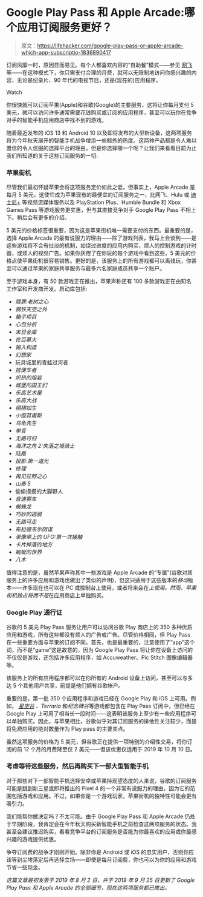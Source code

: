 # Google Play Pass 和 Apple Arcade:哪个应用订阅服务更好？

> 原文：<https://lifehacker.com/google-play-pass-or-apple-arcade-which-app-subscriptio-1836890417>

订阅风靡一时，原因显而易见。每个人都喜欢内容的“自助餐”模式——参见 [网飞](https://lifehacker.com/tag/coming-and-going) 等——在这种模式下，你只需支付合理的月费，就可以无限制地访问你感兴趣的内容，无论是纪录片、90 年代的电视节目，还是(现在的)应用程序。

Watch

你很快就可以订阅苹果(Apple)和谷歌(Google)的主要服务，这将让你每月支付 5 美元，就可以访问许多通常需要花钱购买或订阅的应用程序，甚至可以玩你在竞争对手的智能手机应用商店中找不到的游戏。

随着最近发布的 iOS 13 和 Android 10 以及即将发布的大型新设备，这两项服务将为今年秋天展开的智能手机战争增添一些额外的热度。这两种产品都是令人难以置信的令人信服的选择平台的理由，但是你选择哪一个呢？让我们来看看目前为止我们所知道的关于这些订阅服务的一切:

### **苹果街机**

尽管我们最初怀疑苹果会将这项服务定价如此之低，但事实上，Apple Arcade 是每月 5 美元。这使它成为苹果现有的最便宜的订阅服务之一，比网飞、Hulu 或 [迪士尼+](https://lifehacker.com/see-what-s-coming-to-disney-plus-before-it-launches-1838178773) 等视频流媒体服务以及 PlayStation Plus、Humble Bundle 和 Xbox Games Pass 等游戏服务更实惠，但与其直接竞争对手 Google Play Pass 不相上下。稍后会有更多的介绍。

5 美元的价格标签很重要，因为这是苹果街机唯一需要支付的东西。最重要的是，选择 Apple Arcade 的最有说服力的理由——除了游戏列表，我马上会谈到——是这些游戏将不会有扯淡的机制，如绕过进度的应用内购买，烦人的控制游戏的计时器，或烦人的视频广告。如果你厌倦了在你玩的每个游戏中看到这些，5 美元的价格点使苹果街机很容易销售。更好的是，该服务上的所有游戏都可以离线玩，你甚至可以通过苹果的家庭共享服务与最多六名家庭成员共享一个账户。

至于游戏本身，有 50 款游戏正在推出，苹果声称还有 100 多款游戏正在由知名工作室和开发商开发。启动库包括:

*   *赎罪:老树之心*
*   *钢铁天空之外*
*   *箱子项目*
*   *心包分析*
*   *末日金库*
*   *在百慕大*
*   *输入构造*
*   *幻想家*
*   玩具城里的青蛙过河者
*   *搭便车者*
*   *炽热的熔岩*
*   *城堡的国王们*
*   *乐高艺术屋*
*   *乐高大战*
*   *栩栩如生*
*   *小俄耳甫斯*
*   *乌龟先生*
*   *单音*
*   *无路可归*
*   *海洋之角 2:失落之境骑士*
*   *陆路*
*   *投影:第一道光*
*   *修理*
*   *再见狂野之心*
*   *山泰 5*
*   偷偷摸摸的大脚野人
*   *音速赛车*
*   *蜘蛛龙*
*   *巧妙的逃脱*
*   *无路可走*
*   *布拉德韦尔阴谋*
*   *录像带上的 UFO:第一次接触*
*   *卡片掉落的地方*
*   *蜿蜒的世界*
*   *八木*

值得注意的是，虽然苹果声称其中一些游戏是 Apple Arcade 的“专属”(谷歌对其服务上的许多应用和游戏也做出了类似的声明)，但这只适用于这些版本的*移动*版本——许多现在也可以在 PC 或控制台上使用，或者将来会在*上使用。*然而，苹果街机独占将*而不是*在应用商店上单独购买。

### **Google Play 通行证**

谷歌的 5 美元 Play Pass 服务让用户可以访问谷歌 Play 商店上的 350 多种优质应用和游戏，所有这些都没有烦人的广告或广告。尽管价格相同，但 Play Pass 在一些重要方面与苹果的订阅不同。首先，也是最重要的，注意使用了“app”这个词，而不是“game”这是故意的，因为 Google Play Pass 将让你在设备上访问的不仅仅是游戏，还包括许多应用程序，如 Accuweather、Pic Stitch 图像编辑器等。

该服务上的所有应用程序都可以在你所有的 Android 设备上访问，甚至可以与多达 5 个其他用户共享，前提是他们拥有谷歌帐户。

重要的是，第一批 350 个应用程序和游戏已经在 Google Play 和 iOS 上可用。例如， [*星空谷*](https://play.google.com/store/apps/details?id=com.chucklefish.stardewvalley&hl=en_US) *、Terraria* 和*纪念碑谷*等游戏都包含在 Play Pass 订阅中，但已经在 Google Play 上可用了相当长一段时间——这表明该服务上至少有一些应用程序可以单独购买。因此，与苹果相比，谷歌似乎对其订阅服务的排他性关注较少，而是将免费应用的绝对数量作为 Play pass 的主要卖点。

虽然这项服务的价格为 5 美元，但谷歌正在提供一项特别的介绍性交易，将你订阅的前 12 个月的月费降至仅 2 美元——但该优惠仅适用于 2019 年 10 月 10 日。

### **考虑等待这些服务，然后再购买下一部大型智能手机**

对于那些对下一部智能手机选择安卓或苹果持观望态度的人来说，谷歌的订阅服务可能是跳到新三星或即将推出的 Pixel 4 的一个非常有说服力的理由，因为它的范围包括游戏和应用。不过，如果你是一个游戏玩家，苹果街机的独特性可能会更有吸引力。

我们能帮你做决定吗？不太可能。由于 Google Play Pass 和 Apple Arcade 仍处于早期阶段，我肯定会在今年秋天购买新智能手机之前检查这两项服务的状态。我甚至会建议推迟购买，看看竞争平台的订阅服务是否能为你最喜欢的应用或你最感兴趣的游戏提供优惠。

争夺订阅费的战争才刚刚开始。除非你是 Android 或 iOS 的忠实用户，否则你应该等到尘埃落定后再选择立场——即使是每月订阅费，你也可以为你的应用和游戏节省一些现金。

*这篇文章最初发表于 2019 年 8 月 2 日，并于 2019 年 9 月 25 日更新了 Google Play Pass 和 Apple Arcade 的全部细节，现在这两项服务都已推出。*